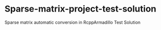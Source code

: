 # Sparse-matrix-project-test-solution
Sparse matrix automatic conversion in RcppArmadillo Test Solution
